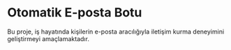 # Otomatik E-posta Botu
Bu proje, iş hayatında kişilerin e-posta aracılığıyla iletişim kurma deneyimini geliştirmeyi amaçlamaktadır.
